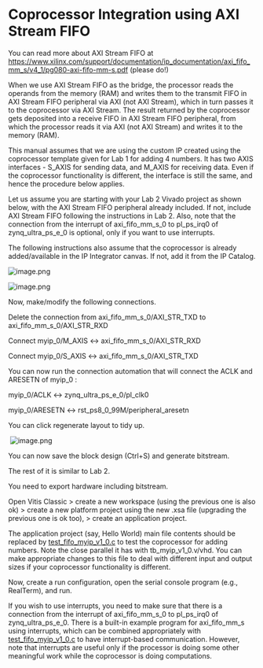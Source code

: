 # Coprocessor Integration using AXI Stream FIFO
You can read more about AXI Stream FIFO at <https://www.xilinx.com/support/documentation/ip_documentation/axi_fifo_mm_s/v4_1/pg080-axi-fifo-mm-s.pdf> (please do!)

When we use AXI Stream FIFO as the bridge, the processor reads the operands from the memory (RAM) and writes them to the transmit FIFO in AXI Stream FIFO peripheral via AXI (not AXI Stream), which in turn passes it to the coprocessor via AXI Stream. The result returned by the coprocessor gets deposited into a receive FIFO in AXI Stream FIFO peripheral, from which the processor reads it via AXI (not AXI Stream) and writes it to the memory (RAM).

This manual assumes that we are using the custom IP created using the coprocessor template given for Lab 1 for adding 4 numbers. It has two AXIS interfaces - S_AXIS for sending data, and M_AXIS for receiving data. Even if the coprocessor functionality is different, the interface is still the same, and hence the procedure below applies.

Let us assume you are starting with your Lab 2 Vivado project as shown below, with the AXI Stream FIFO peripheral already included. If not, include AXI Stream FIFO following the instructions in Lab 2. Also, note that the connection from the interrupt of axi_fifo_mm_s_0 to pl_ps_irq0 of zynq_ultra_ps_e_0 is optional, only if you want to use interrupts.

The following instructions also assume that the coprocessor is already added/available in the IP Integrator canvas. If not, add it from the IP Catalog.

![image.png](https://canvas.nus.edu.sg/courses/53567/files/3597214/preview)

![image.png](https://canvas.nus.edu.sg/courses/53567/files/3597427/preview)

Now, make/modify the following connections.

Delete the connection from axi_fifo_mm_s_0/AXI_STR_TXD to axi_fifo_mm_s_0/AXI_STR_RXD

Connect myip_0/M_AXIS <-> axi_fifo_mm_s_0/AXI_STR_RXD

Connect myip_0/S_AXIS <-> axi_fifo_mm_s_0/AXI_STR_TXD

You can now run the connection automation that will connect the ACLK and ARESETN of myip_0 :

myip_0/ACLK <-> zynq_ultra_ps_e_0/pl_clk0

myip_0/ARESETN <-> rst_ps8_0_99M/peripheral_aresetn

You can click regenerate layout to tidy up.

 ![image.png](https://canvas.nus.edu.sg/courses/53567/files/3597439/preview)

You can now save the block design (Ctrl+S) and generate bitstream.

The rest of it is similar to Lab 2.

You need to export hardware including bitstream.

Open Vitis Classic > create a new workspace (using the previous one is also ok) > create a new platform project using the new .xsa file (upgrading the previous one is ok too), > create an application project.

The application project (say, Hello World) main file contents should be replaced by [test_fifo_myip_v1_0.c](https://canvas.nus.edu.sg/courses/53567/files/3597455?wrap=1 "test_fifo_myip_v1_0.c") to test the coprocessor for adding numbers. Note the close parallel it has with tb_myip_v1_0.v/vhd. You can make appropriate changes to this file to deal with different input and output sizes if your coprocessor functionality is different. 

Now, create a run configuration, open the serial console program (e.g., RealTerm), and run.

If you wish to use interrupts, you need to make sure that there is a connection from the interrupt of axi_fifo_mm_s_0 to pl_ps_irq0 of zynq_ultra_ps_e_0. There is a built-in example program for axi_fifo_mm_s using interrupts, which can be combined appropriately with [test_fifo_myip_v1_0.c](https://canvas.nus.edu.sg/courses/53567/files/3597455?wrap=1 "test_fifo_myip_v1_0.c") to have interrupt-based communication. However, note that interrupts are useful only if the processor is doing some other meaningful work while the coprocessor is doing computations.
